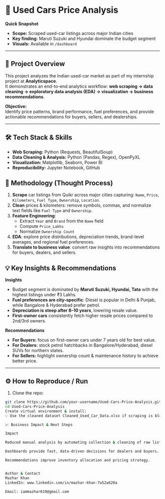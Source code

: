 # 🚗 Used Cars Price Analysis

**Quick Snapshot**
- **Scope:** Scraped used-car listings across major Indian cities  
- **Key finding:** Maruti Suzuki and Hyundai dominate the budget segment  
- **Visuals:** Available in `/dashboard`

---

## 📌 Project Overview

This project analyzes the Indian used-car market as part of my internship project at **Analyticspace**.  
It demonstrates an end-to-end analytics workflow: **web scraping → data cleaning → exploratory data analysis (EDA) → visualization → business recommendations**.

**Objective:**  
Identify price patterns, brand performance, fuel preferences, and provide actionable recommendations for buyers, sellers, and dealerships.

---

## 🛠️ Tech Stack & Skills

- **Web Scraping:** Python (Requests, BeautifulSoup)  
- **Data Cleaning & Analysis:** Python (Pandas, Regex), OpenPyXL  
- **Visualization:** Matplotlib, Seaborn, Power BI  
- **Reproducibility:** Jupyter Notebook, GitHub

## 🔎 Methodology (Thought Process)

1. **Scrape** car listings from Quikr across major cities capturing: `Name`, `Price`, `Kilometers`, `Fuel Type`, `Ownership`, `Location`.  
2. **Clean** prices & kilometers: remove symbols, commas, and normalize text fields like `Fuel Type` and `Ownership`.  
3. **Feature Engineering**:  
   - Extract `Year` and `Brand` from the `Name` field  
   - Compute `Price_Lakhs`  
   - Normalize `Ownership Count`  
4. **EDA**: explore price distributions, depreciation trends, brand-level averages, and regional fuel preferences.  
5. **Translate to business value**: convert raw insights into recommendations for buyers, dealers, and sellers.



## 💡 Key Insights & Recommendations

**Insights**
- Budget segment is dominated by **Maruti Suzuki, Hyundai, Tata** with the highest listings under ₹3 Lakhs.  
- **Fuel preferences are city-specific**: Diesel is popular in Delhi & Punjab, while Bangalore & Hyderabad prefer petrol.  
- **Depreciation is steep after 8–10 years**, lowering resale value.  
- **First-owner cars** consistently fetch higher resale prices compared to 2nd/3rd owners.  

**Recommendations**
- **For Buyers:** focus on first-owner cars under 7 years old for best value.  
- **For Dealers:** stock petrol hatchbacks in Bangalore/Hyderabad, diesel SUVs for northern states.  
- **For Sellers:** highlight ownership count & maintenance history to achieve better price.  

---

## ⚙️ How to Reproduce / Run

1. Clone the repo:
```bash
git clone https://github.com/your-username/Used-Cars-Price-Analysis.git
cd Used-Cars-Price-Analysis
Create virtual environment & install:
💡 Use the cleaned dataset Cleaned_Used_Car_Data.xlsx if scraping is blocked.

📈 Business Impact & Next Steps

Impact

Reduced manual analysis by automating collection & cleaning of raw listings.

Dashboards provide fast, data-driven decisions for dealers and buyers.

Recommendations improve inventory allocation and pricing strategy.


Author & Contact
Mazhar Khan 
LinkedIn: www.linkedin.com/in/mazhar-khan-7a52a620a

Email: iammazhar619@gmail.com


